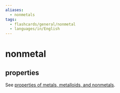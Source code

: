 ```yaml
---
aliases:
  - nonmetals
tags:
  - flashcards/general/nonmetal
  - languages/in/English
---
```


# nonmetal

## properties

See [properties of metals, metalloids, and nonmetals](properties%20of%20metals,%20metalloids,%20and%20nonmetals.md).
